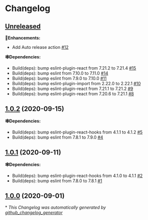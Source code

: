 # Changelog

## [Unreleased](https://github.com/syntro-opensource/eslint-config-base/tree/HEAD)

**🍰Enhancements:**

- Add Auto release action [\#12](https://github.com/syntro-opensource/eslint-config-base/pull/12)

**🕸Dependencies:**

- Build\(deps\): bump eslint-plugin-react from 7.21.2 to 7.21.4 [\#15](https://github.com/syntro-opensource/eslint-config-base/pull/15)
- Build\(deps\): bump eslint from 7.10.0 to 7.11.0 [\#14](https://github.com/syntro-opensource/eslint-config-base/pull/14)
- Build\(deps\): bump eslint from 7.9.0 to 7.10.0 [\#11](https://github.com/syntro-opensource/eslint-config-base/pull/11)
- Build\(deps\): bump eslint-plugin-import from 2.22.0 to 2.22.1 [\#10](https://github.com/syntro-opensource/eslint-config-base/pull/10)
- Build\(deps\): bump eslint-plugin-react from 7.21.1 to 7.21.2 [\#9](https://github.com/syntro-opensource/eslint-config-base/pull/9)
- Build\(deps\): bump eslint-plugin-react from 7.20.6 to 7.21.1 [\#8](https://github.com/syntro-opensource/eslint-config-base/pull/8)

## [1.0.2](https://github.com/syntro-opensource/eslint-config-base/tree/1.0.2) (2020-09-15)

**🕸Dependencies:**

- Build\(deps\): bump eslint-plugin-react-hooks from 4.1.1 to 4.1.2 [\#5](https://github.com/syntro-opensource/eslint-config-base/pull/5)
- Build\(deps\): bump eslint from 7.8.1 to 7.9.0 [\#4](https://github.com/syntro-opensource/eslint-config-base/pull/4)

## [1.0.1](https://github.com/syntro-opensource/eslint-config-base/tree/1.0.1) (2020-09-11)

**🕸Dependencies:**

- Build\(deps\): bump eslint-plugin-react-hooks from 4.1.0 to 4.1.1 [\#2](https://github.com/syntro-opensource/eslint-config-base/pull/2)
- Build\(deps\): bump eslint from 7.8.0 to 7.8.1 [\#1](https://github.com/syntro-opensource/eslint-config-base/pull/1)

## [1.0.0](https://github.com/syntro-opensource/eslint-config-base/tree/1.0.0) (2020-09-01)



\* *This Changelog was automatically generated by [github_changelog_generator](https://github.com/github-changelog-generator/github-changelog-generator)*
